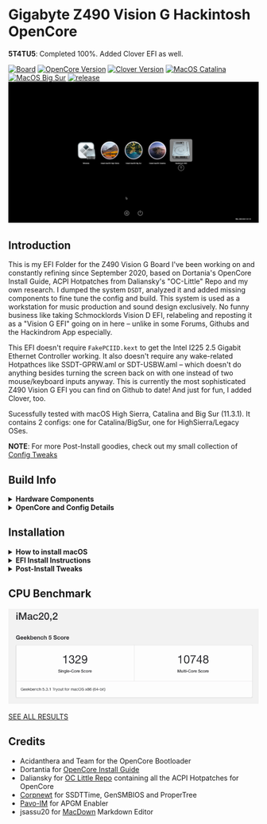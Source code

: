 # Gigabyte Z490 Vision G Hackintosh OpenCore

**5T4TU5**: Completed 100%. Added Clover EFI as well. 

[![Board](https://img.shields.io/badge/Gigabyte-Z490_Vision_G-informational.svg)](https://www.gigabyte.com/Motherboard/Z490-VISION-G-rev-1x/support#support-dl-bios)
[![OpenCore Version](https://img.shields.io/badge/OpenCore-0.7.0-important.svg)](https://github.com/acidanthera/OpenCorePkg/releases/latest)
[![Clover Version](https://img.shields.io/badge/Clover-r5135-important.svg)](https://github.com/CloverHackyColor/CloverBootloader/releases/tag/5134)
[![MacOS Catalina](https://img.shields.io/badge/macOS-10.15.7-white.svg)](https://www.apple.com/li/macos/catalina/)
[![MacOS Big Sur](https://img.shields.io/badge/macOS-11.3.1+-white.svg)](https://www.apple.com/macos/big-sur/)
[![release](https://img.shields.io/badge/Download-latest-success.svg)](https://github.com/5T33Z0/Gigabyte-Z490-Vision-G-Hackintosh-OpenCore/releases)
![](https://github.com/5T33Z0/Gigabyte-Z490-Vision-G-Hackintosh-OpenCore/blob/main/Pics/BootPicker.png)

## Introduction

This is my EFI Folder for the Z490 Vision G Board I've been working on and constantly refining since September 2020, based on Dortania's OpenCore Install Guide, ACPI Hotpatches from Daliansky's "OC-Little" Repo and my own research. I dumped the system `DSDT`, analyzed it and added missing components to fine tune the config and build. This system is used as a workstation for music production and sound design exclusively. No funny business like taking Schmocklords Vision D EFI, relabeling and reposting it as a "Vision G EFI" going on in here – unlike in some Forums, Githubs and the Hackindrom App especially. 

This EFI doesn't require `FakePCIID.kext` to get the Intel I225 2.5 Gigabit Ethernet Controller working. It also doesn't require any wake-related Hotpathces like SSDT-GPRW.aml or SDT-USBW.aml – which doesn't do anything besides turning the screen back on with one instead of two mouse/keyboard inputs anyway. This is currently the most sophisticated Z490 Vision G EFI you can find on Github to date! And just for fun, I added Clover, too.

Sucessfully tested with macOS High Sierra, Catalina and Big Sur (11.3.1). It contains 2 configs: one for Catalina/BigSur, one for HighSierra/Legacy OSes.

**NOTE**: For more Post-Install goodies, check out my small collection of [Config Tweaks](https://github.com/5T33Z0/Gigabyte-Z490-Vision-G-Hackintosh-OpenCore/blob/main/Additional%20Files/OpenCore_Config_Tweaks_EN.md)

## Build Info

<details>
<summary><strong>Hardware Components</strong></summary>

| Component           | Details                                     |
| :------------------ | :------------------------------------------ |
| Mainboard           | Gigabyte Z490 Vision G                      |
| BIOS		      | F20. F5 or higher is required to disable `CFG Lock`. Otherwise use Kernel Quirk `AppleXcpmCfgLock`|
| CPU                 | Intel® Core i9 10850K (Codename Comet Lake) |
| RAM                 | 32 GB DDR4 2400 Crucial Basllistix Sport LT |
| iGPU		      | Intel® UHD 630. Configured `headless` for computational tasks only. If you need to drive a display [use this Framebuffer-Patch](https://github.com/5T33Z0/Gigabyte-Z490-Vision-G-Hackintosh-OpenCore/blob/main/Additional%20Files/Intel%20UHD%20630_HDMI_DP_Framebuffer-Patch.plist) instead      |
| GPU                 | Nvidia GeForce 760	                    |
| Audio               | Realtek® ALC1220-VB (Layout-id: `28`)       |
| Ethernet            | Intel® 2.5GbE LAN chip. Incompatible with macOS High Sierra |
</details>
<details>
<summary><strong>OpenCore and Config Details</strong></summary>
	
### OpenCore Details

* **Version**: 0.7.0 Nightly (details in config.plist)
* **Compatible macOS**: ~~10.13.6 (High Sierra)~~, 10.15.7 (Catalina) and 11.3+ (Big Sur)
* **System Definition:** `iMac20,2` (SMBIOS Infos need to be added with [GenSMBIOS](https://github.com/corpnewt/GenSMBIOS)). Using a divergent SMBIOS rather than `iMac20,2` may require remapping of USB Ports, since the `info.plist` inside the `USBPorts.kext` refers to `iMac20,2` as the `model` which the port mappings are for.
* **ACPI Patches:** `SSDT-AWAC`, `SSDT-EC-USBX`, `SSDT-PLUG`, `SSDT-SBUS-MCHC`, `SSDT-DMAC`, `SSDT-PPMC`
* **OpenCanopy Enabled**: `yes`
* **Iconset**: `modern`
* **Chime**: `no`
* **FileVault**: `no`
* **SecureBootModel**: `j185f`(change it to `Disabled` if your system won't boot)
* **USB Ports Mapped:** `yes`. Details [here](https://github.com/5T33Z0/Gigabyte-Z490-Vision-G-Hackintosh-OpenCore/blob/main/Additional%20Files/USB_Ports.zip)
* **car-active-config:** HighSierra: `FF030000`, Catalina: `FF070000`, Big Sur: `67080000`
* **Issues**: High Siera requires SMBIOS `iMac18,3` as well as a Fake CPU-ID in order to boot. High Sierra has been scrapped, since it seems to break the Big Sur seal: after using High Sierra if you reboot you can no longer start Big Sur without `-no_compat_check` boot-arg. You get a stop sign instead.
* **Config Validation**: ![](https://github.com/5T33Z0/Gigabyte-Z490-Vision-G-Hackintosh-OpenCore/blob/main/Pics/ConfigValidation.png)

### Note about Kexts
The following Kexts are disabled by default since I don't know which CPU, GPU and Audio/Video Setup you are using:
- `CPUFriend.kext` and `CPUFriendDataProvider.kext` 
	- If you use a different CPU model, create your own DataProviderKext using [CPUFriendFriend](https://github.com/corpnewt/CPUFriendFriend), replace it and reenable the kext as well as `CPUFriend.kext`)
* `AGPMInjector.kext`disabled, Kext not present. Generate it or delete entry. See Section "Enable AGPM"
</details>

## Installation
<details>
<summary><strong>How to install macOS</strong></summary>

### Installing macOS
If you already have macOS installed but want to perform a clean install, you can either download macOS from the App Store or use [**ANYmacOS**](https://www.sl-soft.de/en/anymacos/). It's a hassle-free app than can download macOS High Sierra, Catalina and Big Sur. It also can create a USB Installer for you. And if you create multiple HFS partitions in the correct sizes, you can use it to create a multi macOS Installer USB Stick as well. 

If you are on Windows or Linux, follow the guide provided by [Dortania](https://dortania.github.io/OpenCore-Install-Guide/installer-guide/#making-the-installer)
</details>
<details>
<summary><strong>EFI Install Instructions</strong></summary>

### EFI Guide
	
1. Download latest EFI Release and unpack it
2. Select the config of your choice and rename it to `config.plist`
3. choose `csr-active-config` based on macOS version to disable SIP: `67080000` for Big Sur, `FF070000` for Catalina/Mojave, `FF030000` for High Sierra
4. Users of AMD GPUs may have to add additional `boot-args`
5. Create or Copy over SMBIOS Infos for `iMac20,2` or `iMac18,3` (for High Sierra)
6. Copy the EFI Folder on a FAT32 formated USB Stick
7. Reboot from USB Stick
8. Perform NVRAM Reset
9. Start macOS
10. If your System boots, mount your ESP and copy the EFI Folder over to you HDD and reboot.
11. Continue with Post-Install

</details>
<details>
<summary><strong>Post-Install Tweaks</strong></summary>
	
### Optimizing CPU Power Management
Use [CPUFriendFriend](https://github.com/corpnewt/CPUFriendFriend) to generate a `CPUFriendDataProvider.kext` to optimize the CPU Power Management of your CPU for a more efficent overall performance. You can [follow this Guide](https://github.com/5T33Z0/Gigabyte-Z490-Vision-G-Hackintosh-OpenCore/blob/main/Additional%20Files/Optimizing%20CPU%20Power%20Management_de.pdf) to create your own (currently in german, english version will follow at some point).
When you're done, reboot. Have a look at the CPU behavior using Intel Power Gadget. You can see, that the CPU idle frequency should be lower now:

![image](https://github.com/5T33Z0/Gigabyte-Z490-Vision-G-Hackintosh-OpenCore/blob/main/Pics/CPU_PM.png)

### Enabling Apple Graphics Power Management (`AGPM`) for dedicated GPUs (Intel and AMD)
- Generate `AGPMInjector.kext` for your GPU using [AGPMInjector](https://github.com/Pavo-IM/AGPMInjector) and 
- Copy it to `EFI\OC\Kexts`
- Enable the entry in the config.plist
- Save and reboot.
- Open [IORegistryExplorer](https://github.com/utopia-team/IORegistryExplorer/releases) and search for`PR00`. If it look like this, CPU Power Management and AGPM are working correctly:

![](https://github.com/5T33Z0/Gigabyte-Z490-Vision-G-Hackintosh-OpenCore/blob/main/Pics/AGPMEnabler.png)
</details>

## CPU Benchmark
![image](https://github.com/5T33Z0/Gigabyte-Z490-Vision-G-Hackintosh-OpenCore/blob/main/Pics/BigSur%20Benchmark.png)

[SEE ALL RESULTS](https://browser.geekbench.com/v5/cpu/5386949)

## Credits
* Acidanthera and Team for the OpenCore Bootloader
* Dortantia for [OpenCore Install Guide](https://dortania.github.io/OpenCore-Install-Guide/)
* Daliansky for [OC Little Repo](https://github.com/5T33Z0/OC-Little-Translated) containing all the ACPI Hotpatches for OpenCore
* [Corpnewt](https://github.com/corpnewt) for SSDTTime, GenSMBIOS and ProperTree
* [Pavo-IM](https://github.com/Pavo-IM/) for APGM Enabler
* jsassu20 for [MacDown](https://macdown.uranusjr.com/) Markdown Editor

